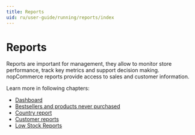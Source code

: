```yaml
---
title: Reports
uid: ru/user-guide/running/reports/index
---
```


# Reports

Reports are important for management, they allow to monitor store performance, track key metrics and support decision making. nopCommerce reports provide access to sales and customer information.

Learn more in following chapters:

* [Dashboard](xref:ru/user-guide/running/reports/dashboard)
* [Bestsellers and products never purchased](xref:ru/user-guide/running/reports/bestsellers-never-purchased)
* [Country report](xref:ru/user-guide/running/reports/country-report)
* [Customer reports](xref:ru/user-guide/running/reports/customer-reports)
* [Low Stock Reports](xref:ru/user-guide/running/reports/low-stock-reports)